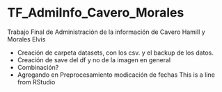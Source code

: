 # TF_AdmiInfo_Cavero_Morales
Trabajo Final de Administración de la información de Cavero Hamill y Morales Elvis
  * Creación de carpeta datasets, con los csv. y el backup de los datos.
  * Creación de save del df y no de la imagen en general
  * Combinación?
  * Agregando en Preprocesamiento modicación de fechas
This is a line from RStudio

